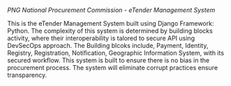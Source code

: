 *PNG National Procurement Commission - eTender Management System*

 This is the eTender Management System built using Django Framework: Python. The complexity of this system is determined by building blocks activity, where their interoperability is talored to secure API using DevSecOps approach. The Building blcoks include, Payment, Identity, Registry, Registration, Notification, Geographic Information System, with its secured workflow. 
 This system is built to ensure there is no bias in the procurement process. The system will eliminate corrupt practices ensure transparency. 
